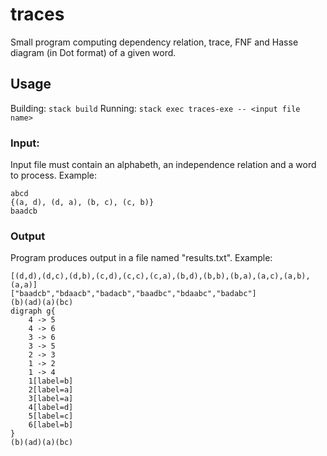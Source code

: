 # traces

Small program computing dependency relation, trace, FNF and Hasse diagram (in Dot format) of a given word.

## Usage

Building: `stack build`
Running: `stack exec traces-exe -- <input file name>`

### Input:

Input file must contain an alphabeth, an independence relation and a word to process.
Example:
```
abcd
{(a, d), (d, a), (b, c), (c, b)}
baadcb
```

### Output

Program produces output in a file named "results.txt".
Example:
```
[(d,d),(d,c),(d,b),(c,d),(c,c),(c,a),(b,d),(b,b),(b,a),(a,c),(a,b),(a,a)]
["baadcb","bdaacb","badacb","baadbc","bdaabc","badabc"]
(b)(ad)(a)(bc)
digraph g{
	4 -> 5
	4 -> 6
	3 -> 6
	3 -> 5
	2 -> 3
	1 -> 2
	1 -> 4
	1[label=b]
	2[label=a]
	3[label=a]
	4[label=d]
	5[label=c]
	6[label=b]
}
(b)(ad)(a)(bc)
```